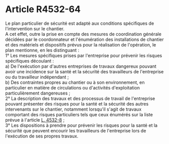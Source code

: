 # Article R4532-64

  
Le plan particulier de sécurité est adapté aux conditions spécifiques de l'intervention sur le chantier.   
A cet effet, outre la prise en compte des mesures de coordination générale décidées par le coordonnateur et l'énumération des installations de chantier et des matériels et dispositifs prévus pour la réalisation de l'opération, le plan mentionne, en les distinguant :   
1° Les mesures spécifiques prises par l'entreprise pour prévenir les risques spécifiques découlant :   
a) De l'exécution par d'autres entreprises de travaux dangereux pouvant avoir une incidence sur la santé et la sécurité des travailleurs de l'entreprise ou du travailleur indépendant ;   
b) Des contraintes propres au chantier ou à son environnement, en particulier en matière de circulations ou d'activités d'exploitation particulièrement dangereuses ;   
2° La description des travaux et des processus de travail de l'entreprise pouvant présenter des risques pour la santé et la sécurité des autres intervenants sur le chantier, notamment lorsqu'il s'agit de travaux comportant des risques particuliers tels que ceux énumérés sur la liste prévue à l'article [L. 4532-8][1] ;   
3° Les dispositions à prendre pour prévenir les risques pour la santé et la sécurité que peuvent encourir les travailleurs de l'entreprise lors de l'exécution de ses propres travaux.

 [1]: /affichCodeArticle.do?cidTexte=LEGITEXT000006072050&idArticle=LEGIARTI000006903270&dateTexte=&categorieLien=cid